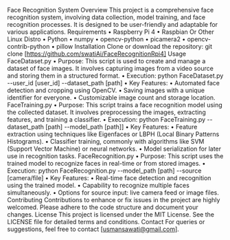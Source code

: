 Face Recognition System
Overview
This project is a comprehensive face recognition system, involving data collection, model training, and face recognition processes. It is designed to be user-friendly and adaptable for various applications.
Requirements
•	Raspberry Pi 4
•	Raspbian Or Other Linux Distro
•	Python
•	numpy
•	opencv-python
•	picamera2
•	opencv-contrib-python
•	pillow
Installation
Clone or download the repository:
git clone [https://github.com/swatiAi/FaceRecognitionRpi4]
Usage
FaceDataset.py
•	Purpose: This script is used to create and manage a dataset of face images. It involves capturing images from a video source and storing them in a structured format.
•	Execution:
python FaceDataset.py --user_id [user_id] --dataset_path [path]
•	Key Features:
•	Automated face detection and cropping using OpenCV.
•	Saving images with a unique identifier for everyone.
•	Customizable image count and storage location.
FaceTraining.py
•	Purpose: This script trains a face recognition model using the collected dataset. It involves preprocessing the images, extracting features, and training a classifier.
•	Execution:
python FaceTraining.py --dataset_path [path] --model_path [path]] 
•	Key Features:
•	Feature extraction using techniques like Eigenfaces or LBPH (Local Binary Patterns Histograms).
•	Classifier training, commonly with algorithms like SVM (Support Vector Machine) or neural networks.
•	Model serialization for later use in recognition tasks.
FaceRecognition.py
•	Purpose: This script uses the trained model to recognize faces in real-time or from stored images.
•	Execution:
python FaceRecognition.py --model_path [path] --source [camera/file]
•	Key Features:
•	Real-time face detection and recognition using the trained model.
•	Capability to recognize multiple faces simultaneously.
•	Options for source input: live camera feed or image files.
Contributing
Contributions to enhance or fix issues in the project are highly welcomed. Please adhere to the code structure and document your changes.
License
This project is licensed under the MIT License. See the LICENSE file for detailed terms and conditions.
Contact
For queries or suggestions, feel free to contact [usmansawati@gmail.com].

